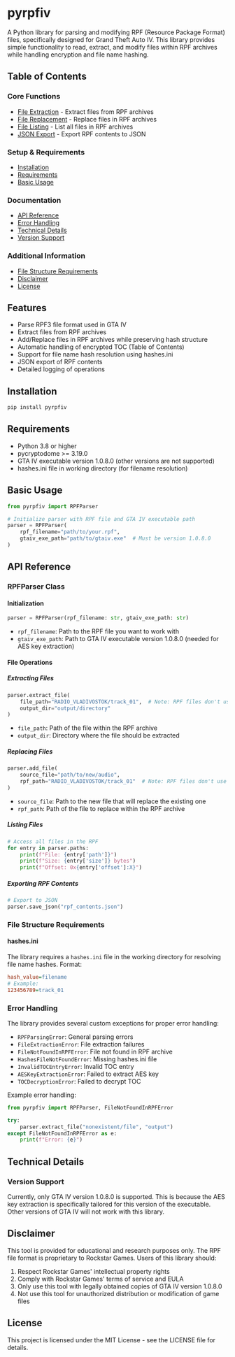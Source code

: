 # pyrpfiv

A Python library for parsing and modifying RPF (Resource Package Format) files, specifically designed for Grand Theft Auto IV. This library provides simple functionality to read, extract, and modify files within RPF archives while handling encryption and file name hashing.

## Table of Contents

### Core Functions

- [File Extraction](#extracting-files) - Extract files from RPF archives
- [File Replacement](#replacing-files) - Replace files in RPF archives
- [File Listing](#listing-files) - List all files in RPF archives
- [JSON Export](#exporting-rpf-contents) - Export RPF contents to JSON

### Setup & Requirements

- [Installation](#installation)
- [Requirements](#requirements)
- [Basic Usage](#basic-usage)

### Documentation

- [API Reference](#api-reference)
- [Error Handling](#error-handling)
- [Technical Details](#technical-details)
- [Version Support](#version-support)

### Additional Information

- [File Structure Requirements](#file-structure-requirements)
- [Disclaimer](#disclaimer)
- [License](#license)

## Features

- Parse RPF3 file format used in GTA IV
- Extract files from RPF archives
- Add/Replace files in RPF archives while preserving hash structure
- Automatic handling of encrypted TOC (Table of Contents)
- Support for file name hash resolution using hashes.ini
- JSON export of RPF contents
- Detailed logging of operations

## Installation

```bash
pip install pyrpfiv
```

## Requirements

- Python 3.8 or higher
- pycryptodome >= 3.19.0
- GTA IV executable version 1.0.8.0 (other versions are not supported)
- hashes.ini file in working directory (for filename resolution)

## Basic Usage

```python
from pyrpfiv import RPFParser

# Initialize parser with RPF file and GTA IV executable path
parser = RPFParser(
    rpf_filename="path/to/your.rpf",
    gtaiv_exe_path="path/to/gtaiv.exe"  # Must be version 1.0.8.0
)
```

## API Reference

### RPFParser Class

#### Initialization

```python
parser = RPFParser(rpf_filename: str, gtaiv_exe_path: str)
```

- `rpf_filename`: Path to the RPF file you want to work with
- `gtaiv_exe_path`: Path to GTA IV executable version 1.0.8.0 (needed for AES key extraction)

#### File Operations

##### Extracting Files

```python
parser.extract_file(
    file_path="RADIO_VLADIVOSTOK/track_01",  # Note: RPF files don't use extensions
    output_dir="output/directory"
)
```

- `file_path`: Path of the file within the RPF archive
- `output_dir`: Directory where the file should be extracted

##### Replacing Files

```python
parser.add_file(
    source_file="path/to/new/audio",
    rpf_path="RADIO_VLADIVOSTOK/track_01"  # Note: RPF files don't use extensions
)
```

- `source_file`: Path to the new file that will replace the existing one
- `rpf_path`: Path of the file to replace within the RPF archive

##### Listing Files

```python
# Access all files in the RPF
for entry in parser.paths:
    print(f"File: {entry['path']}")
    print(f"Size: {entry['size']} bytes")
    print(f"Offset: 0x{entry['offset']:X}")
```

##### Exporting RPF Contents

```python
# Export to JSON
parser.save_json("rpf_contents.json")
```

### File Structure Requirements

#### hashes.ini

The library requires a `hashes.ini` file in the working directory for resolving file name hashes. Format:

```ini
hash_value=filename
# Example:
123456789=track_01
```

### Error Handling

The library provides several custom exceptions for proper error handling:

- `RPFParsingError`: General parsing errors
- `FileExtractionError`: File extraction failures
- `FileNotFoundInRPFError`: File not found in RPF archive
- `HashesFileNotFoundError`: Missing hashes.ini file
- `InvalidTOCEntryError`: Invalid TOC entry
- `AESKeyExtractionError`: Failed to extract AES key
- `TOCDecryptionError`: Failed to decrypt TOC

Example error handling:

```python
from pyrpfiv import RPFParser, FileNotFoundInRPFError

try:
    parser.extract_file("nonexistent/file", "output")
except FileNotFoundInRPFError as e:
    print(f"Error: {e}")
```

## Technical Details

### Version Support

Currently, only GTA IV version 1.0.8.0 is supported. This is because the AES key extraction is specifically tailored for this version of the executable. Other versions of GTA IV will not work with this library.

## Disclaimer

This tool is provided for educational and research purposes only. The RPF file format is proprietary to Rockstar Games. Users of this library should:

1. Respect Rockstar Games' intellectual property rights
2. Comply with Rockstar Games' terms of service and EULA
3. Only use this tool with legally obtained copies of GTA IV version 1.0.8.0
4. Not use this tool for unauthorized distribution or modification of game files

## License

This project is licensed under the MIT License - see the LICENSE file for details.
